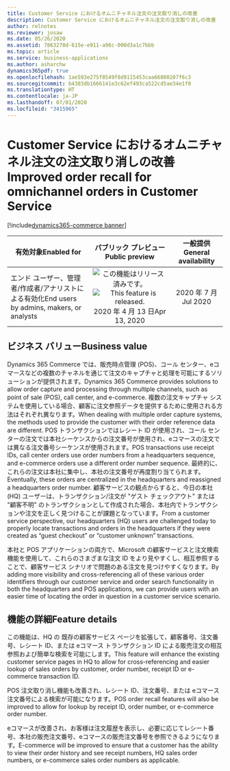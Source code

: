 ```yaml
---
title: Customer Service におけるオムニチャネル注文の注文取り消しの改善
description: Customer Service におけるオムニチャネル注文の注文取り消しの改善
author: relnotes
ms.reviewer: josaw
ms.date: 05/26/2020
ms.assetid: 7863278d-615e-e911-a96c-000d3a1c7bbb
ms.topic: article
ms.service: business-applications
ms.author: asharchw
dynamics365pdf: true
ms.openlocfilehash: 1ae593e275f8549f8d9115453caa66880207f6c3
ms.sourcegitcommit: b4383db1666141e3c62ef493ca522cd5ae34e1f0
ms.translationtype: HT
ms.contentlocale: ja-JP
ms.lasthandoff: 07/01/2020
ms.locfileid: "3415965"
---
```

# <a name="improved-order-recall-for-omnichannel-orders-in-customer-service"></a><span data-ttu-id="b5536-103">Customer Service におけるオムニチャネル注文の注文取り消しの改善</span><span class="sxs-lookup"><span data-stu-id="b5536-103">Improved order recall for omnichannel orders in Customer Service</span></span>
[!include[dynamics365-commerce banner](../includes/dynamics365-commerce.md)]

| <span data-ttu-id="b5536-104">有効対象</span><span class="sxs-lookup"><span data-stu-id="b5536-104">Enabled for</span></span>    |  <span data-ttu-id="b5536-105">パブリック プレビュー</span><span class="sxs-lookup"><span data-stu-id="b5536-105">Public preview</span></span> | <span data-ttu-id="b5536-106">一般提供</span><span class="sxs-lookup"><span data-stu-id="b5536-106">General availability</span></span> | 
| ---------- | :----------: |:----------: |
|<span data-ttu-id="b5536-107">エンド ユーザー、管理者/作成者/アナリストによる有効化</span><span class="sxs-lookup"><span data-stu-id="b5536-107">End users by admins, makers, or analysts</span></span>|<span data-ttu-id="b5536-108">![この機能はリリース済みです。](/dynamics365-release-plan/media/green-checkmark.png "この機能はリリース済みです。")</span><span class="sxs-lookup"><span data-stu-id="b5536-108">![This feature is released.](/dynamics365-release-plan/media/green-checkmark.png "This feature is released.")</span></span> <span data-ttu-id="b5536-109">2020 年 4 月 13 日</span><span class="sxs-lookup"><span data-stu-id="b5536-109">Apr 13, 2020</span></span>| <span data-ttu-id="b5536-110">2020 年 7 月</span><span class="sxs-lookup"><span data-stu-id="b5536-110">Jul 2020</span></span>|


## <a name="business-value"></a><span data-ttu-id="b5536-111">ビジネス バリュー</span><span class="sxs-lookup"><span data-stu-id="b5536-111">Business value</span></span>
<!-- bv start -->
<span data-ttu-id="b5536-112">Dynamics 365 Commerce では、販売時点管理 (POS)、コール センター、eコマースなどの複数のチャネルを通じて注文のキャプチャと処理を可能にするソリューションが提供されます。</span><span class="sxs-lookup"><span data-stu-id="b5536-112">Dynamics 365 Commerce provides solutions to allow order capture and processing through multiple channels, such as point of sale (POS), call center, and e-commerce.</span></span> <span data-ttu-id="b5536-113">複数の注文キャプチャ システムを使用している場合、顧客に注文参照データを提供するために使用される方法はそれぞれ異なります。</span><span class="sxs-lookup"><span data-stu-id="b5536-113">When dealing with multiple order capture systems, the methods used to provide the customer with their order reference data are different.</span></span> <span data-ttu-id="b5536-114">POS トランザクションではレシート ID が使用され、コール センターの注文では本社シーケンスからの注文番号が使用され、eコマースの注文では異なる注文番号シーケンスが使用されます。</span><span class="sxs-lookup"><span data-stu-id="b5536-114">POS transactions use receipt IDs, call center orders use order numbers from a headquarters sequence, and e-commerce orders use a different order number sequence.</span></span> <span data-ttu-id="b5536-115">最終的に、これらの注文は本社に集中し、本社の注文番号が再度割り当てられます。</span><span class="sxs-lookup"><span data-stu-id="b5536-115">Eventually, these orders are centralized in the headquarters and reassigned a headquarters order number.</span></span> <span data-ttu-id="b5536-116">顧客サービスの観点からすると、今日の本社 (HQ) ユーザーは、トランザクション/注文が "ゲスト チェックアウト" または "顧客不明" のトランザクションとして作成された場合、本社内でトランザクションや注文を正しく見つけることが課題となっています。</span><span class="sxs-lookup"><span data-stu-id="b5536-116">From a customer service perspective, our headquarters (HQ) users are challenged today to properly locate transactions and orders in the headquarters if they were created as “guest checkout” or “customer unknown” transactions.</span></span> 

<span data-ttu-id="b5536-117">本社と POS アプリケーションの両方で、Microsoft の顧客サービスと注文検索機能を使用して、これらのさまざまな注文 ID をより見やすくし、相互参照することで、顧客サービス シナリオで問題のある注文を見つけやすくなります。</span><span class="sxs-lookup"><span data-stu-id="b5536-117">By adding more visibility and cross-referencing all of these various order identifiers through our customer service and order search functionality in both the headquarters and POS applications, we can provide users with an easier time of locating the order in question in a customer service scenario.</span></span>
<!-- bv end -->



## <a name="feature-details"></a><span data-ttu-id="b5536-118">機能の詳細</span><span class="sxs-lookup"><span data-stu-id="b5536-118">Feature details</span></span>
<!--feature detail start -->
<span data-ttu-id="b5536-119">この機能は、HQ の 既存の顧客サービス ページを拡張して、顧客番号、注文番号、レシート ID、または eコマース トランザクション ID による販売注文の相互参照および簡単な検索を可能にします。</span><span class="sxs-lookup"><span data-stu-id="b5536-119">This feature will enhance the existing customer service pages in HQ to allow for cross-referencing and easier lookup of sales orders by customer, order number, receipt ID or e-commerce transaction ID.</span></span>

<span data-ttu-id="b5536-120">POS 注文取り消し機能も改善され、レシート ID、注文番号、または eコマース注文番号による検索が可能になります。</span><span class="sxs-lookup"><span data-stu-id="b5536-120">POS order recall features will also be improved to allow for lookup by receipt ID, order number, or e-commerce order number.</span></span>

<span data-ttu-id="b5536-121">eコマースが改善され、お客様は注文履歴を表示し、必要に応じてレシート番号、本社の販売注文番号、eコマースの販売注文番号を参照できるようになります。</span><span class="sxs-lookup"><span data-stu-id="b5536-121">E-commerce will be improved to ensure that a customer has the ability to view their order history and see receipt numbers, HQ sales order numbers, or e-commerce sales order numbers as applicable.</span></span>
<!--feature detail end -->









